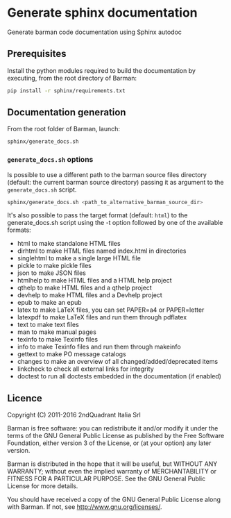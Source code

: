 # Generate sphinx documentation

Generate barman code documentation using Sphinx autodoc

## Prerequisites

Install the python modules required to build the documentation
by executing, from the root directory of Barman:

``` bash
pip install -r sphinx/requirements.txt
```

## Documentation generation

From the root folder of Barman, launch:

``` bash
sphinx/generate_docs.sh
```


### `generate_docs.sh` options

Is possible to use a different path to the barman source files
directory (default: the current barman source directory) passing it
as argument to the `generate_docs.sh` script.

``` bash
sphinx/generate_docs.sh <path_to_alternative_barman_source_dir>
```

It's also possible to pass the target format (default: `html`)
to the generate_docs.sh script using the -t option followed by
one of the available formats:

*  html       to make standalone HTML files
*  dirhtml    to make HTML files named index.html in directories
*  singlehtml to make a single large HTML file
*  pickle     to make pickle files
*  json       to make JSON files
*  htmlhelp   to make HTML files and a HTML help project
*  qthelp     to make HTML files and a qthelp project
*  devhelp    to make HTML files and a Devhelp project
*  epub       to make an epub
*  latex      to make LaTeX files, you can set PAPER=a4 or PAPER=letter
*  latexpdf   to make LaTeX files and run them through pdflatex
*  text       to make text files
*  man        to make manual pages
*  texinfo    to make Texinfo files
*  info       to make Texinfo files and run them through makeinfo
*  gettext    to make PO message catalogs
*  changes    to make an overview of all changed/added/deprecated items
*  linkcheck  to check all external links for integrity
*  doctest    to run all doctests embedded in the documentation (if enabled)

## Licence

Copyright (C) 2011-2016 2ndQuadrant Italia Srl

Barman is free software: you can redistribute it and/or modify
it under the terms of the GNU General Public License as published by
the Free Software Foundation, either version 3 of the License, or
(at your option) any later version.

Barman is distributed in the hope that it will be useful,
but WITHOUT ANY WARRANTY; without even the implied warranty of
MERCHANTABILITY or FITNESS FOR A PARTICULAR PURPOSE.  See the
GNU General Public License for more details.

You should have received a copy of the GNU General Public License
along with Barman.  If not, see <http://www.gnu.org/licenses/>.
